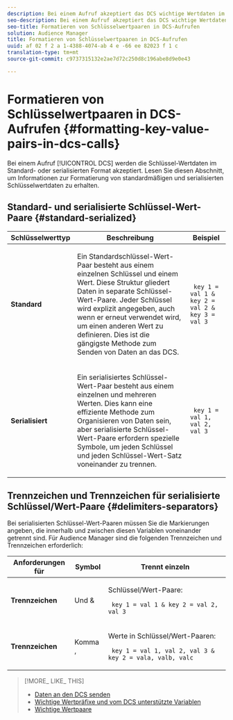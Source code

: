 ```yaml
---
description: Bei einem Aufruf akzeptiert das DCS wichtige Wertdaten im Standard- oder serialisierten Format. Lesen Sie diesen Abschnitt, um Informationen zur Formatierung von standardmäßigen und serialisierten Schlüsselwertdaten zu erhalten.
seo-description: Bei einem Aufruf akzeptiert das DCS wichtige Wertdaten im Standard- oder serialisierten Format. Lesen Sie diesen Abschnitt, um Informationen zur Formatierung von standardmäßigen und serialisierten Schlüsselwertdaten zu erhalten.
seo-title: Formatieren von Schlüsselwertpaaren in DCS-Aufrufen
solution: Audience Manager
title: Formatieren von Schlüsselwertpaaren in DCS-Aufrufen
uuid: af 02 f 2 a 1-4388-4074-ab 4 e -66 ee 82023 f 1 c
translation-type: tm+mt
source-git-commit: c9737315132e2ae7d72c250d8c196abe8d9e0e43

---
```



# Formatieren von Schlüsselwertpaaren in DCS-Aufrufen {#formatting-key-value-pairs-in-dcs-calls}

Bei einem Aufruf [!UICONTROL DCS] werden die Schlüssel-Wertdaten im Standard- oder serialisierten Format akzeptiert. Lesen Sie diesen Abschnitt, um Informationen zur Formatierung von standardmäßigen und serialisierten Schlüsselwertdaten zu erhalten.

## Standard- und serialisierte Schlüssel-Wert-Paare {#standard-serialized}

<table id="table_A220F9B359F34C6EA7B83618FC22EE3A"> 
 <thead> 
  <tr> 
   <th colname="col1" class="entry"> Schlüsselwerttyp </th> 
   <th colname="col2" class="entry"> Beschreibung </th> 
   <th colname="col3" class="entry"> Beispiel  </th> 
  </tr> 
 </thead>
 <tbody> 
  <tr> 
   <td colname="col1"> <b>Standard</b> </td> 
   <td colname="col2"> <p>Ein Standardschlüssel-Wert-Paar besteht aus einem einzelnen Schlüssel und einem Wert. Diese Struktur gliedert Daten in separate Schlüssel-Wert-Paare. Jeder Schlüssel wird explizit angegeben, auch wenn er erneut verwendet wird, um einen anderen Wert zu definieren. Dies ist die gängigste Methode zum Senden von Daten an das DCS. </p> </td>
   <td colname="col3"> <code> key 1 = val 1 &amp; key 2 = val 2 &amp; key 3 = val 3</code> </td>
  </tr>
  <tr> 
   <td colname="col1"> <b>Serialisiert</b> </td> 
   <td colname="col2"> <p>Ein serialisiertes Schlüssel-Wert-Paar besteht aus einem einzelnen und mehreren Werten. Dies kann eine effiziente Methode zum Organisieren von Daten sein, aber serialisierte Schlüssel-Wert-Paare erfordern spezielle Symbole, um jeden Schlüssel und jeden Schlüssel-Wert-Satz voneinander zu trennen. </p> </td> 
   <td colname="col3"> <code> key 1 = val 1, val 2, val 3</code> </td> 
  </tr>
 </tbody>
</table>

## Trennzeichen und Trennzeichen für serialisierte Schlüssel/Wert-Paare {#delimiters-separators}

Bei serialisierten Schlüssel-Wert-Paaren müssen Sie die Markierungen angeben, die innerhalb und zwischen diesen Variablen voneinander getrennt sind. Für Audience Manager sind die folgenden Trennzeichen und Trennzeichen erforderlich:

<table id="table_8FD4E6B9506943AEA619D4089913ECBC"> 
 <thead> 
  <tr> 
   <th colname="col1" class="entry"> Anforderungen für </th> 
   <th colname="col2" class="entry"> Symbol </th> 
   <th colname="col3" class="entry"> Trennt einzeln </th> 
  </tr>
 </thead>
 <tbody> 
  <tr> 
   <td colname="col1"><b>Trennzeichen</b> </td> 
   <td colname="col2"> Und &amp; </td> 
   <td colname="col3"> <p>Schlüssel/Wert-Paare: </p> <p><code> key 1 = val 1 &amp; key 2 = val 2, val 3</code> </p> </td> 
  </tr> 
  <tr> 
   <td colname="col1"><b>Trennzeichen</b> </td> 
   <td colname="col2"> Komma , </td> 
   <td colname="col3"> <p>Werte in Schlüssel/Wert-Paaren: </p> <p><code> key 1 = val 1, val 2, val 3 &amp; key 2 = vala, valb, valc</code> </p> </td> 
  </tr> 
 </tbody> 
</table>

>[!MORE_ LIKE_ THIS]
>
>* [Daten an den DCS senden](../../../api/dcs-intro/dcs-event-calls/dcs-url-send.md)
>* [Wichtige Wertpräfixe und vom DCS unterstützte Variablen](../../../api/dcs-intro/dcs-api-reference/dcs-keys.md)
>* [Wichtige Wertpaare](../../../reference/key-value-pairs-explained.md)

